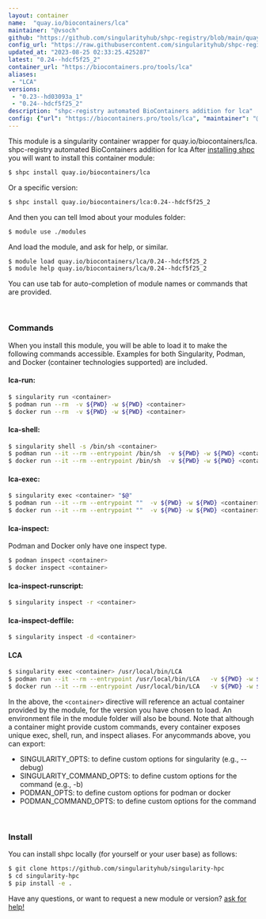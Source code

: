 ```yaml
---
layout: container
name:  "quay.io/biocontainers/lca"
maintainer: "@vsoch"
github: "https://github.com/singularityhub/shpc-registry/blob/main/quay.io/biocontainers/lca/container.yaml"
config_url: "https://raw.githubusercontent.com/singularityhub/shpc-registry/main/quay.io/biocontainers/lca/container.yaml"
updated_at: "2023-08-25 02:33:25.425287"
latest: "0.24--hdcf5f25_2"
container_url: "https://biocontainers.pro/tools/lca"
aliases:
 - "LCA"
versions:
 - "0.23--hd03093a_1"
 - "0.24--hdcf5f25_2"
description: "shpc-registry automated BioContainers addition for lca"
config: {"url": "https://biocontainers.pro/tools/lca", "maintainer": "@vsoch", "description": "shpc-registry automated BioContainers addition for lca", "latest": {"0.24--hdcf5f25_2": "sha256:74a8caf952ed34e1e6fd2e0bfda1a744b50fbaffb07695853b57afb9633d64a0"}, "tags": {"0.23--hd03093a_1": "sha256:914333ec6aedc403748387c136645c0db05125b4b2571b74eafb00e67df49ab5", "0.24--hdcf5f25_2": "sha256:74a8caf952ed34e1e6fd2e0bfda1a744b50fbaffb07695853b57afb9633d64a0"}, "docker": "quay.io/biocontainers/lca", "aliases": {"LCA": "/usr/local/bin/LCA"}}
---
```


This module is a singularity container wrapper for quay.io/biocontainers/lca.
shpc-registry automated BioContainers addition for lca
After [installing shpc](#install) you will want to install this container module:


```bash
$ shpc install quay.io/biocontainers/lca
```

Or a specific version:

```bash
$ shpc install quay.io/biocontainers/lca:0.24--hdcf5f25_2
```

And then you can tell lmod about your modules folder:

```bash
$ module use ./modules
```

And load the module, and ask for help, or similar.

```bash
$ module load quay.io/biocontainers/lca/0.24--hdcf5f25_2
$ module help quay.io/biocontainers/lca/0.24--hdcf5f25_2
```

You can use tab for auto-completion of module names or commands that are provided.

<br>

### Commands

When you install this module, you will be able to load it to make the following commands accessible.
Examples for both Singularity, Podman, and Docker (container technologies supported) are included.

#### lca-run:

```bash
$ singularity run <container>
$ podman run --rm  -v ${PWD} -w ${PWD} <container>
$ docker run --rm  -v ${PWD} -w ${PWD} <container>
```

#### lca-shell:

```bash
$ singularity shell -s /bin/sh <container>
$ podman run --it --rm --entrypoint /bin/sh  -v ${PWD} -w ${PWD} <container>
$ docker run --it --rm --entrypoint /bin/sh  -v ${PWD} -w ${PWD} <container>
```

#### lca-exec:

```bash
$ singularity exec <container> "$@"
$ podman run --it --rm --entrypoint ""  -v ${PWD} -w ${PWD} <container> "$@"
$ docker run --it --rm --entrypoint ""  -v ${PWD} -w ${PWD} <container> "$@"
```

#### lca-inspect:

Podman and Docker only have one inspect type.

```bash
$ podman inspect <container>
$ docker inspect <container>
```

#### lca-inspect-runscript:

```bash
$ singularity inspect -r <container>
```

#### lca-inspect-deffile:

```bash
$ singularity inspect -d <container>
```


#### LCA

```bash
$ singularity exec <container> /usr/local/bin/LCA
$ podman run --it --rm --entrypoint /usr/local/bin/LCA   -v ${PWD} -w ${PWD} <container> -c " $@"
$ docker run --it --rm --entrypoint /usr/local/bin/LCA   -v ${PWD} -w ${PWD} <container> -c " $@"
```



In the above, the `<container>` directive will reference an actual container provided
by the module, for the version you have chosen to load. An environment file in the
module folder will also be bound. Note that although a container
might provide custom commands, every container exposes unique exec, shell, run, and
inspect aliases. For anycommands above, you can export:

 - SINGULARITY_OPTS: to define custom options for singularity (e.g., --debug)
 - SINGULARITY_COMMAND_OPTS: to define custom options for the command (e.g., -b)
 - PODMAN_OPTS: to define custom options for podman or docker
 - PODMAN_COMMAND_OPTS: to define custom options for the command

<br>

### Install

You can install shpc locally (for yourself or your user base) as follows:

```bash
$ git clone https://github.com/singularityhub/singularity-hpc
$ cd singularity-hpc
$ pip install -e .
```

Have any questions, or want to request a new module or version? [ask for help!](https://github.com/singularityhub/singularity-hpc/issues)